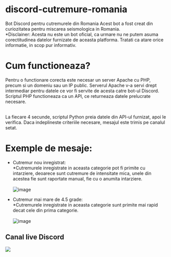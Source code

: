 # discord-cutremure-romania
Bot Discord pentru cutremurele din Romania
Acest bot a fost creat din curiozitatea pentru miscarea seismologica in Romania. <br>
*Disclainer: Acesta nu este un bot oficial, ca urmare nu ne putem asuma corectitudinea datelor furnizate de aceasta platforma. Tratati ca atare orice informatie, in scop pur informativ.

<h1>Cum functioneaza?</h1>
Pentru o functionare corecta este necesar un server Apache cu PHP, precum si un domeniu sau un IP public. 
Serverul Apache v-a servi drept intermediar pentru datele ce vor fi servite de acesta catre bot-ul Discord. Scriptul PHP functioneaza ca un API, ce returneaza datele prelucrate necesare.
<br><br>

La fiecare 4 secunde, scriptul Python preia datele din API-ul furnizat, apoi le verifica. Daca indeplineste criteriile necesare, mesajul este trimis pe canalul setat.

<h1> Exemple de mesaje: </h1>

- Cutremur nou inregistrat:<br>
*Cutremurele inregistrate in aceasta categorie pot fi primite cu intarziere, deoarece sunt cutremure de intensitate mica, unele din acestea fie sunt raportate manual, fie cu o anumita intarziere.<br><br>
![image](https://user-images.githubusercontent.com/12985385/218282284-f04c5d7e-5e7e-4144-b770-cb3b02a974fb.png)

- Cutremur mai mare de 4.5 grade:<br>
*Cutremurele inregistrate in aceasta categorie sunt primite mai rapid decat cele din prima categorie.<br><br>
![image](https://user-images.githubusercontent.com/12985385/218282267-3b491841-eae8-4170-a89d-3440f0a1c3e1.png)

<h2>Canal live Discord </h2>
<a href=https://discord.gg/wFqssTsC><img src="https://dcbadge.vercel.app/api/server/wFqssTsC" /></a>
